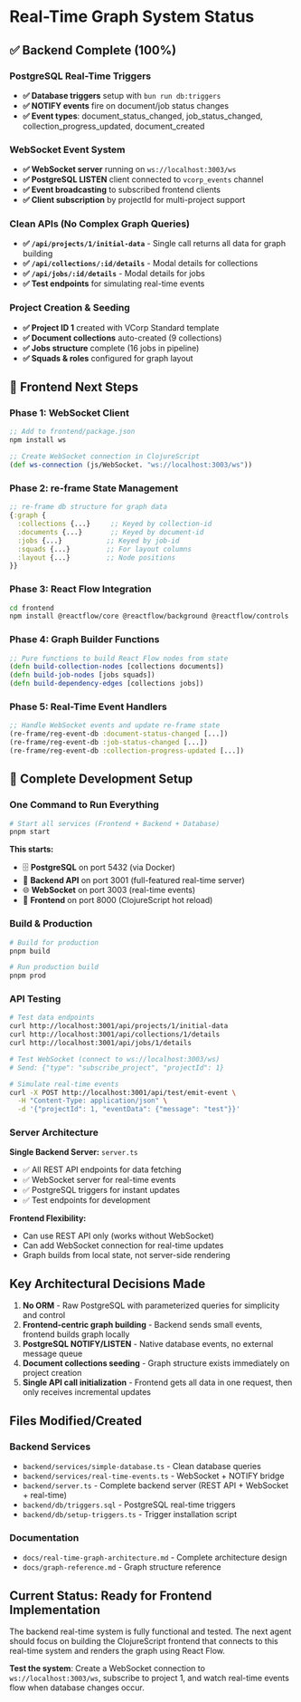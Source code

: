 # Real-Time Graph System Status

## ✅ Backend Complete (100%)

### PostgreSQL Real-Time Triggers
- **✅ Database triggers** setup with `bun run db:triggers`  
- **✅ NOTIFY events** fire on document/job status changes
- **✅ Event types**: document_status_changed, job_status_changed, collection_progress_updated, document_created

### WebSocket Event System
- **✅ WebSocket server** running on `ws://localhost:3003/ws`
- **✅ PostgreSQL LISTEN** client connected to `vcorp_events` channel
- **✅ Event broadcasting** to subscribed frontend clients
- **✅ Client subscription** by projectId for multi-project support

### Clean APIs (No Complex Graph Queries)
- **✅ `/api/projects/1/initial-data`** - Single call returns all data for graph building
- **✅ `/api/collections/:id/details`** - Modal details for collections
- **✅ `/api/jobs/:id/details`** - Modal details for jobs
- **✅ Test endpoints** for simulating real-time events

### Project Creation & Seeding
- **✅ Project ID 1** created with VCorp Standard template
- **✅ Document collections** auto-created (9 collections)
- **✅ Jobs structure** complete (16 jobs in pipeline)
- **✅ Squads & roles** configured for graph layout

## 🔄 Frontend Next Steps

### Phase 1: WebSocket Client
```clojure
;; Add to frontend/package.json
npm install ws

;; Create WebSocket connection in ClojureScript
(def ws-connection (js/WebSocket. "ws://localhost:3003/ws"))
```

### Phase 2: re-frame State Management
```clojure
;; re-frame db structure for graph data
{:graph {
  :collections {...}     ;; Keyed by collection-id  
  :documents {...}       ;; Keyed by document-id
  :jobs {...}           ;; Keyed by job-id
  :squads {...}         ;; For layout columns
  :layout {...}         ;; Node positions
}}
```

### Phase 3: React Flow Integration  
```bash
cd frontend
npm install @reactflow/core @reactflow/background @reactflow/controls
```

### Phase 4: Graph Builder Functions
```clojure
;; Pure functions to build React Flow nodes from state
(defn build-collection-nodes [collections documents])
(defn build-job-nodes [jobs squads])
(defn build-dependency-edges [collections jobs])
```

### Phase 5: Real-Time Event Handlers
```clojure
;; Handle WebSocket events and update re-frame state
(re-frame/reg-event-db :document-status-changed [...])
(re-frame/reg-event-db :job-status-changed [...])
(re-frame/reg-event-db :collection-progress-updated [...])
```

## 🚀 Complete Development Setup

### One Command to Run Everything
```bash
# Start all services (Frontend + Backend + Database)
pnpm start
```

**This starts:**
- 🗄️ **PostgreSQL** on port 5432 (via Docker)
- 🔧 **Backend API** on port 3001 (full-featured real-time server)
- 🌐 **WebSocket** on port 3003 (real-time events)  
- 🎨 **Frontend** on port 8000 (ClojureScript hot reload)

### Build & Production
```bash
# Build for production
pnpm build

# Run production build
pnpm prod
```

### API Testing
```bash
# Test data endpoints
curl http://localhost:3001/api/projects/1/initial-data
curl http://localhost:3001/api/collections/1/details
curl http://localhost:3001/api/jobs/1/details

# Test WebSocket (connect to ws://localhost:3003/ws)
# Send: {"type": "subscribe_project", "projectId": 1}

# Simulate real-time events
curl -X POST http://localhost:3001/api/test/emit-event \
  -H "Content-Type: application/json" \
  -d '{"projectId": 1, "eventData": {"message": "test"}}'
```

### Server Architecture

**Single Backend Server:** `server.ts`
- ✅ All REST API endpoints for data fetching
- ✅ WebSocket server for real-time events  
- ✅ PostgreSQL triggers for instant updates
- ✅ Test endpoints for development

**Frontend Flexibility:**
- Can use REST API only (works without WebSocket)
- Can add WebSocket connection for real-time updates
- Graph builds from local state, not server-side rendering

## Key Architectural Decisions Made

1. **No ORM** - Raw PostgreSQL with parameterized queries for simplicity and control
2. **Frontend-centric graph building** - Backend sends small events, frontend builds graph locally  
3. **PostgreSQL NOTIFY/LISTEN** - Native database events, no external message queue
4. **Document collections seeding** - Graph structure exists immediately on project creation
5. **Single API call initialization** - Frontend gets all data in one request, then only receives incremental updates

## Files Modified/Created

### Backend Services
- `backend/services/simple-database.ts` - Clean database queries  
- `backend/services/real-time-events.ts` - WebSocket + NOTIFY bridge
- `backend/server.ts` - Complete backend server (REST API + WebSocket + real-time)
- `backend/db/triggers.sql` - PostgreSQL real-time triggers
- `backend/db/setup-triggers.ts` - Trigger installation script

### Documentation  
- `docs/real-time-graph-architecture.md` - Complete architecture design
- `docs/graph-reference.md` - Graph structure reference

## Current Status: Ready for Frontend Implementation

The backend real-time system is fully functional and tested. The next agent should focus on building the ClojureScript frontend that connects to this real-time system and renders the graph using React Flow.

**Test the system**: Create a WebSocket connection to `ws://localhost:3003/ws`, subscribe to project 1, and watch real-time events flow when database changes occur.